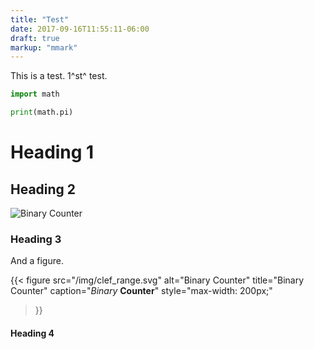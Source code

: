 ```yaml
---
title: "Test"
date: 2017-09-16T11:55:11-06:00
draft: true
markup: "mmark"
---
```


This is a test. 1^st^ test.

```python
import math

print(math.pi)
```

# Heading 1

## Heading 2

![Binary Counter](/img/clef_range.svg)

### Heading 3

And a figure.

{{< figure
  src="/img/clef_range.svg"
  alt="Binary Counter"
  title="Binary Counter"
  caption="*Binary* **Counter**"
  style="max-width: 200px;"
>}}

#### Heading 4

